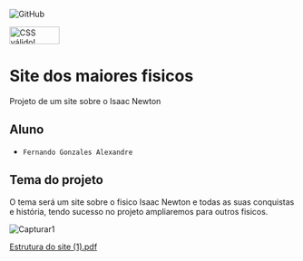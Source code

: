 ![GitHub](https://img.shields.io/github/license/Fernando1403/2emib-ac1)
<p>
<a href="http://jigsaw.w3.org/css-validator/check/referer">
    <img style="border:0;width:88px;height:31px"
        src="http://jigsaw.w3.org/css-validator/images/vcss-blue"
        alt="CSS válido!" />
    </a>
</p>

# Site dos maiores fisicos
Projeto de um site sobre o Isaac Newton
## Aluno
- ` Fernando Gonzales Alexandre `

## Tema do projeto
O tema será um site sobre o fisico Isaac Newton e todas as suas conquistas e história, tendo sucesso no projeto ampliaremos para outros fisicos.

![Capturar1](https://user-images.githubusercontent.com/84139372/203539105-227620b8-2aaa-4b60-bef0-1e5d090367cb.JPG)

[Estrutura do site (1).pdf](https://github.com/Fernando1403/2emib-ac1/files/10075147/Estrutura.do.site.1.pdf)
